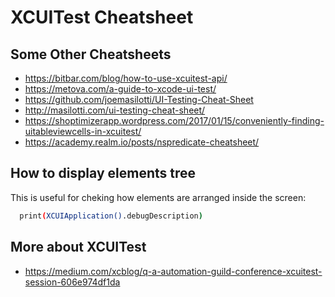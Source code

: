 # XCUITest Cheatsheet

## Some Other Cheatsheets

- https://bitbar.com/blog/how-to-use-xcuitest-api/
- https://metova.com/a-guide-to-xcode-ui-test/
- https://github.com/joemasilotti/UI-Testing-Cheat-Sheet
- http://masilotti.com/ui-testing-cheat-sheet/
- https://shoptimizerapp.wordpress.com/2017/01/15/conveniently-finding-uitableviewcells-in-xcuitest/
- https://academy.realm.io/posts/nspredicate-cheatsheet/

## How to display elements tree

This is useful for cheking how elements are arranged inside the screen:

```sh
  print(XCUIApplication().debugDescription)
```

## More about XCUITest

- https://medium.com/xcblog/q-a-automation-guild-conference-xcuitest-session-606e974df1da